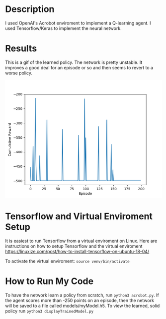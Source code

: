 # Description
I used OpenAI's Acrobot enviroment to implement a Q-learning agent. I used Tensorflow/Keras to implement the neural network.

# Results
This is a gif of the learned policy. The network is pretty unstable. It improves a good deal for an episode or so and then seems to revert to a worse policy.

![Experiment 1](https://github.com/PeterJochem/Acrobot/blob/master/cumulativeReward-1.png "Trial 1")



# Tensorflow and Virtual Enviroment Setup
It is easiest to run Tensorflow from a virtual enviroment on Linux. Here are instructions on how to setup Tensorflow and the virtual enviroment https://linuxize.com/post/how-to-install-tensorflow-on-ubuntu-18-04/

To activate the virtual enviroment: ```source venv/bin/activate```

# How to Run My Code
To have the network learn a policy from scratch, run ```python3 acrobot.py```. If the agent scores more than -250 points on an episode, then the network will be saved to a file called models/myModel.h5. To view the learned, solid policy run ```python3 displayTrainedModel.py```
